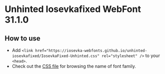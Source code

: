 # Unhinted Iosevkafixed WebFont 31.1.0

## How to use

- Add `<link href="https://iosevka-webfonts.github.io/unhinted-iosevkafixed/IosevkaFixed-Unhinted.css" rel="stylesheet" />` to your `<head>`.
- Check out the [CSS file](./IosevkaFixed-Unhinted.css) for browsing the name of font family.
